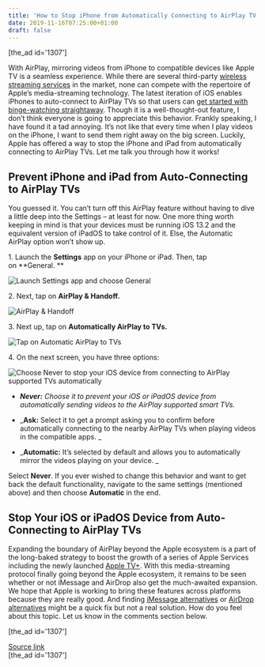 ```yaml
---
title: 'How to Stop iPhone from Automatically Connecting to AirPlay TV'
date: 2019-11-16T07:25:00+01:00
draft: false
---
```


\[the\_ad id='1307'\]  
  

  

With AirPlay, mirroring videos from iPhone to compatible devices like Apple TV is a seamless experience. While there are several third-party [wireless streaming services](https://beebom.com/airplay-alternatives-windows/) in the market, none can compete with the repertoire of Apple’s media-streaming technology. The latest iteration of iOS enables iPhones to auto-connect to AirPlay TVs so that users can [get started with binge-watching straightaway](https://beebom.com/best-netflix-originals/). Though it is a well-thought-out feature, I don’t think everyone is going to appreciate this behavior. Frankly speaking, I have found it a tad annoying. It’s not like that every time when I play videos on the iPhone, I want to send them right away on the big screen. Luckily, Apple has offered a way to stop the iPhone and iPad from automatically connecting to AirPlay TVs. Let me talk you through how it works!  

Prevent iPhone and iPad from Auto-Connecting to AirPlay TVs
-----------------------------------------------------------

  

You guessed it. You can’t turn off this AirPlay feature without having to dive a little deep into the Settings – at least for now. One more thing worth keeping in mind is that your devices must be running iOS 13.2 and the equivalent version of iPadOS to take control of it. Else, the Automatic AirPlay option won’t show up.  

1\. Launch the **Settings** app on your iPhone or iPad. Then, tap on **General. **  

![Launch Settings app and choose General](https://beebom.com/wp-content/uploads/2019/11/Launch-Settings-app-and-choose-General.jpg)

2\. Next, tap on **AirPlay & Handoff.**  

![AirPlay & Handoff](https://beebom.com/wp-content/uploads/2019/11/AirPlay-Handoff.jpg)

3\. Next up, tap on **Automatically AirPlay to TVs.**  

![Tap on Automatic AirPlay to TVs](https://beebom.com/wp-content/uploads/2019/11/Tap-on-Automatic-AirPlay-to-TVs.jpg)

4\. On the next screen, you have three options:

  
  

  

![Choose Never to stop your iOS device from connecting to AirPlay supported TVs automatically](https://beebom.com/wp-content/uploads/2019/11/Choose-Never-to-stop-your-iOS-device-from-connecting-to-AirPlay-supported-TVs-automatically.jpg)

*   _**Never:** Choose it to prevent your iOS or iPadOS device from automatically sending videos to the AirPlay supported smart TVs._
  
*   _**Ask:** Select it to get a prompt asking you to confirm before automatically connecting to the nearby AirPlay TVs when playing videos in the compatible apps. _
  
*   _**Automatic:** It’s selected by default and allows you to automatically mirror the videos playing on your device. _
  

Select **Never**. If you ever wished to change this behavior and want to get back the default functionality, navigate to the same settings (mentioned above) and then choose **Automatic** in the end.  

Stop Your iOS or iPadOS Device from Auto-Connecting to AirPlay TVs
------------------------------------------------------------------

  

Expanding the boundary of AirPlay beyond the Apple ecosystem is a part of the long-baked strategy to boost the growth of a series of Apple Services including the newly launched [Apple TV+](https://beebom.com/apple-tv-plus-complete-show-movies-list/). With this media-streaming protocol finally going beyond the Apple ecosystem, it remains to be seen whether or not iMessage and AirDrop also get the much-awaited expansion. We hope that Apple is working to bring these features across platforms because they are really good. And finding [iMessage alternatives](https://beebom.com/imessage-alternatives-android/) or [AirDrop alternatives](https://beebom.com/airdrop-alternatives-windows-share-files-easily/) might be a quick fix but not a real solution. How do you feel about this topic. Let us know in the comments section below.  

  
  
\[the\_ad id='1307'\]  
  
[Source link](https://beebom.com/how-stop-iphone-ipad-automatically-connecting-airplay-tvs/)  
\[the\_ad id='1307'\]